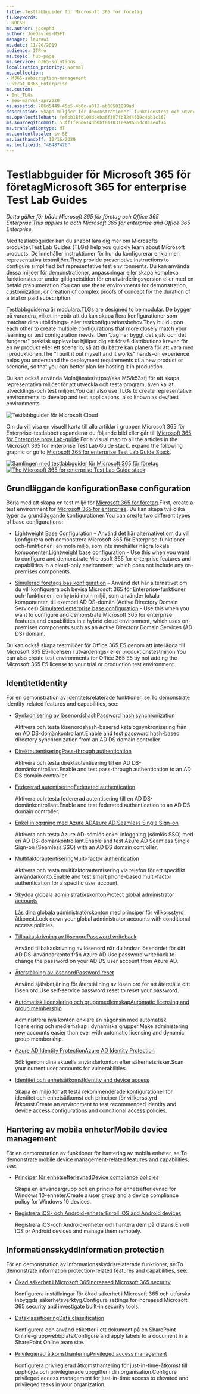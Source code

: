 ```yaml
---
title: Testlabbguider för Microsoft 365 för företag
f1.keywords:
- NOCSH
ms.author: josephd
author: JoeDavies-MSFT
manager: laurawi
ms.date: 11/20/2019
audience: ITPro
ms.topic: hub-page
ms.service: o365-solutions
localization_priority: Normal
ms.collection:
- M365-subscription-management
- Strat_O365_Enterprise
ms.custom:
- Ent_TLGs
- seo-marvel-apr2020
ms.assetid: 706d5449-45e5-4b0c-a012-ab60501899ad
description: Skapa miljöer för demonstrationer, funktionstest och utveckling/testning för Microsoft 365 för företag med hjälp av testlabbguider.
ms.openlocfilehash: fefbb18fd108dceba6f387fb8244619c4bb1c167
ms.sourcegitcommit: 53ff1fe6d6143b0bf011031eea9b85dc01ae4f74
ms.translationtype: MT
ms.contentlocale: sv-SE
ms.lasthandoff: 10/16/2020
ms.locfileid: "48487476"
---
```

# <a name="microsoft-365-for-enterprise-test-lab-guides"></a><span data-ttu-id="94954-103">Testlabbguider för Microsoft 365 för företag</span><span class="sxs-lookup"><span data-stu-id="94954-103">Microsoft 365 for enterprise Test Lab Guides</span></span>

<span data-ttu-id="94954-104">*Detta gäller för både Microsoft 365 för företag och Office 365 Enterprise.*</span><span class="sxs-lookup"><span data-stu-id="94954-104">*This applies to both Microsoft 365 for enterprise and Office 365 Enterprise.*</span></span>

<span data-ttu-id="94954-105">Med testlabbguider kan du snabbt lära dig mer om Microsofts produkter.</span><span class="sxs-lookup"><span data-stu-id="94954-105">Test Lab Guides (TLGs) help you quickly learn about Microsoft products.</span></span> <span data-ttu-id="94954-106">De innehåller instruktioner för hur du konfigurerar enkla men representativa testmiljöer.</span><span class="sxs-lookup"><span data-stu-id="94954-106">They provide prescriptive instructions to configure simplified but representative test environments.</span></span> <span data-ttu-id="94954-107">Du kan använda dessa miljöer för demonstrationer, anpassningar eller skapa komplexa funktionstester under giltighetstiden för en utvärderingsversion eller med en betald prenumeration.</span><span class="sxs-lookup"><span data-stu-id="94954-107">You can use these environments for demonstration, customization, or creation of complex proofs of concept for the duration of a trial or paid subscription.</span></span>

<span data-ttu-id="94954-108">Testlabbguiderna är modulära.</span><span class="sxs-lookup"><span data-stu-id="94954-108">TLGs are designed to be modular.</span></span> <span data-ttu-id="94954-109">De bygger på varandra, vilket innebär att du kan skapa flera konfigurationer som matchar dina utbildnings- eller testkonfigurationsbehov.</span><span class="sxs-lookup"><span data-stu-id="94954-109">They build upon each other to create multiple configurations that more closely match your learning or test configuration needs.</span></span> <span data-ttu-id="94954-110">Den "Jag har byggt det själv och det fungerar" praktisk upplevelse hjälper dig att förstå distributions kraven för en ny produkt eller ett scenario, så att du bättre kan planera för att vara med i produktionen.</span><span class="sxs-lookup"><span data-stu-id="94954-110">The "I built it out myself and it works" hands-on experience helps you understand the deployment requirements of a new product or scenario, so that you can better plan for hosting it in production.</span></span>

<span data-ttu-id="94954-111">Du kan också använda Molntjänsterhttps://aka.MS/k53sfj för att skapa representativa miljöer för att utveckla och testa program, även kallat utvecklings-och test miljöer.</span><span class="sxs-lookup"><span data-stu-id="94954-111">You can also use TLGs to create representative environments to develop and test applications, also known as dev/test environments.</span></span>
  
![Testlabbguider för Microsoft Cloud](../media/m365-enterprise-test-lab-guides/cloud-tlg-icon.png)

<span data-ttu-id="94954-113">Om du vill visa en visuell karta till alla artiklar i gruppen Microsoft 365 för Enterprise-testlabbet expanderar du följande bild eller går till [Microsoft 365 för Enterprise prov Lab-guide](../downloads/Microsoft365EnterpriseTLGStack.pdf).</span><span class="sxs-lookup"><span data-stu-id="94954-113">For a visual map to all the articles in the Microsoft 365 for enterprise Test Lab Guide stack, expand the following graphic or go to [Microsoft 365 for enterprise Test Lab Guide Stack](../downloads/Microsoft365EnterpriseTLGStack.pdf).</span></span>

<span data-ttu-id="94954-114">[![Samlingen med testlabbguider för Microsoft 365 för företag](../media/m365-enterprise-test-lab-guides/microsoft-365-enterprise-tlg-stack.png)](../downloads/Microsoft365EnterpriseTLGStack.pdf)</span><span class="sxs-lookup"><span data-stu-id="94954-114">[![The Microsoft 365 for enterprise Test Lab Guide stack](../media/m365-enterprise-test-lab-guides/microsoft-365-enterprise-tlg-stack.png)](../downloads/Microsoft365EnterpriseTLGStack.pdf)</span></span>

## <a name="base-configuration"></a><span data-ttu-id="94954-115">Grundläggande konfiguration</span><span class="sxs-lookup"><span data-stu-id="94954-115">Base configuration</span></span>

<span data-ttu-id="94954-116">Börja med att skapa en test miljö för [Microsoft 365 för företag](https://docs.microsoft.com/microsoft-365-enterprise/).</span><span class="sxs-lookup"><span data-stu-id="94954-116">First, create a test environment for [Microsoft 365 for enterprise](https://docs.microsoft.com/microsoft-365-enterprise/).</span></span> <span data-ttu-id="94954-117">Du kan skapa två olika typer av grundläggande konfigurationer:</span><span class="sxs-lookup"><span data-stu-id="94954-117">You can create two different types of base configurations:</span></span>

- <span data-ttu-id="94954-118">[Lightweight Base Configuration](lightweight-base-configuration-microsoft-365-enterprise.md) – Använd det här alternativet om du vill konfigurera och demonstrera Microsoft 365 för Enterprise-funktioner och-funktioner i en moln miljö, som inte innehåller några lokala komponenter.</span><span class="sxs-lookup"><span data-stu-id="94954-118">[Lightweight base configuration](lightweight-base-configuration-microsoft-365-enterprise.md) - Use this when you want to configure and demonstrate Microsoft 365 for enterprise features and capabilities in a cloud-only environment, which does not include any on-premises components.</span></span>

- <span data-ttu-id="94954-119">[Simulerad företags bas konfiguration](simulated-ent-base-configuration-microsoft-365-enterprise.md) – Använd det här alternativet om du vill konfigurera och bevisa Microsoft 365 för Enterprise-funktioner och-funktioner i en hybrid moln miljö, som använder lokala komponenter, till exempel AD DS-domän (Active Directory Domain Services).</span><span class="sxs-lookup"><span data-stu-id="94954-119">[Simulated enterprise base configuration](simulated-ent-base-configuration-microsoft-365-enterprise.md) - Use this when you want to configure and demonstrate Microsoft 365 for enterprise features and capabilities in a hybrid cloud environment, which uses on-premises components such as an Active Directory Domain Services (AD DS) domain.</span></span>

<span data-ttu-id="94954-120">Du kan också skapa testmiljöer för Office 365 E5 genom att inte lägga till Microsoft 365 E5-licensen i utvärderings- eller produktionstestmiljön.</span><span class="sxs-lookup"><span data-stu-id="94954-120">You can also create test environments for Office 365 E5 by not adding the Microsoft 365 E5 license to your trial or production test environment.</span></span>
    
## <a name="identity"></a><span data-ttu-id="94954-121">Identitet</span><span class="sxs-lookup"><span data-stu-id="94954-121">Identity</span></span>

<span data-ttu-id="94954-122">För en demonstration av identitetsrelaterade funktioner, se:</span><span class="sxs-lookup"><span data-stu-id="94954-122">To demonstrate identity-related features and capabilities, see:</span></span>

- [<span data-ttu-id="94954-123">Synkronisering av lösenordshash</span><span class="sxs-lookup"><span data-stu-id="94954-123">Password hash synchronization</span></span>](password-hash-sync-m365-ent-test-environment.md)
  
   <span data-ttu-id="94954-124">Aktivera och testa lösenordshash-baserad katalogsynkronisering från en AD DS-domänkontrollant.</span><span class="sxs-lookup"><span data-stu-id="94954-124">Enable and test password hash-based directory synchronization from an AD DS domain controller.</span></span>

- [<span data-ttu-id="94954-125">Direktautentisering</span><span class="sxs-lookup"><span data-stu-id="94954-125">Pass-through authentication</span></span>](pass-through-auth-m365-ent-test-environment.md)
  
   <span data-ttu-id="94954-126">Aktivera och testa direktautentisering till en AD DS-domänkontrollant.</span><span class="sxs-lookup"><span data-stu-id="94954-126">Enable and test pass-through authentication to an AD DS domain controller.</span></span>

- [<span data-ttu-id="94954-127">Federerad autentisering</span><span class="sxs-lookup"><span data-stu-id="94954-127">Federated authentication</span></span>](federated-identity-for-your-microsoft-365-dev-test-environment.md)
  
   <span data-ttu-id="94954-128">Aktivera och testa federerad autentisering till en AD DS-domänkontrollant.</span><span class="sxs-lookup"><span data-stu-id="94954-128">Enable and test federated authentication to an AD DS domain controller.</span></span>

- [<span data-ttu-id="94954-129">Enkel inloggning med Azure AD</span><span class="sxs-lookup"><span data-stu-id="94954-129">Azure AD Seamless Single Sign-on</span></span>](single-sign-on-m365-ent-test-environment.md)
  
   <span data-ttu-id="94954-130">Aktivera och testa Azure AD-sömlös enkel inloggning (sömlös SSO) med en AD DS-domänkontrollant.</span><span class="sxs-lookup"><span data-stu-id="94954-130">Enable and test Azure AD Seamless Single Sign-on (Seamless SSO) with an AD DS domain controller.</span></span>

- [<span data-ttu-id="94954-131">Multifaktorautentisering</span><span class="sxs-lookup"><span data-stu-id="94954-131">Multi-factor authentication</span></span>](multi-factor-authentication-microsoft-365-test-environment.md)
  
   <span data-ttu-id="94954-132">Aktivera och testa multifaktorautentisering via telefon för ett specifikt användarkonto.</span><span class="sxs-lookup"><span data-stu-id="94954-132">Enable and test smart phone-based multi-factor authentication for a specific user account.</span></span>

- [<span data-ttu-id="94954-133">Skydda globala administratörskonton</span><span class="sxs-lookup"><span data-stu-id="94954-133">Protect global administrator accounts</span></span>](protect-global-administrator-accounts-microsoft-365-test-environment.md)

   <span data-ttu-id="94954-134">Lås dina globala administratörskonton med principer för villkorsstyrd åtkomst.</span><span class="sxs-lookup"><span data-stu-id="94954-134">Lock down your global administrator accounts with conditional access policies.</span></span>

- [<span data-ttu-id="94954-135">Tillbakaskrivning av lösenord</span><span class="sxs-lookup"><span data-stu-id="94954-135">Password writeback</span></span>](password-writeback-m365-ent-test-environment.md)

   <span data-ttu-id="94954-136">Använd tillbakaskrivning av lösenord när du ändrar lösenordet för ditt AD DS-användarkonto från Azure AD.</span><span class="sxs-lookup"><span data-stu-id="94954-136">Use password writeback to change the password on your AD DS user account from Azure AD.</span></span>

- [<span data-ttu-id="94954-137">Återställning av lösenord</span><span class="sxs-lookup"><span data-stu-id="94954-137">Password reset</span></span>](password-reset-m365-ent-test-environment.md)

   <span data-ttu-id="94954-138">Använd självbetjäning för återställning av lösen ord för att återställa ditt lösen ord.</span><span class="sxs-lookup"><span data-stu-id="94954-138">Use self-service password reset to reset your password.</span></span>

- [<span data-ttu-id="94954-139">Automatisk licensiering och gruppmedlemskap</span><span class="sxs-lookup"><span data-stu-id="94954-139">Automatic licensing and group membership</span></span>](automate-licenses-group-membership-microsoft-365-test-environment.md)

   <span data-ttu-id="94954-140">Administrera nya konton enklare än någonsin med automatisk licensiering och medlemskap i dynamiska grupper.</span><span class="sxs-lookup"><span data-stu-id="94954-140">Make administering new accounts easier than ever with automatic licensing and dynamic group membership.</span></span>

- [<span data-ttu-id="94954-141">Azure AD Identity Protection</span><span class="sxs-lookup"><span data-stu-id="94954-141">Azure AD Identity Protection</span></span>](azure-ad-identity-protection-microsoft-365-test-environment.md)

   <span data-ttu-id="94954-142">Sök igenom dina aktuella användarkonton efter säkerhetsrisker.</span><span class="sxs-lookup"><span data-stu-id="94954-142">Scan your current user accounts for vulnerabilities.</span></span>

- [<span data-ttu-id="94954-143">Identitet och enhetsåtkomst</span><span class="sxs-lookup"><span data-stu-id="94954-143">Identity and device access</span></span>](identity-device-access-m365-test-environment.md)

   <span data-ttu-id="94954-144">Skapa en miljö för att testa rekommenderade konfigurationer för identitet och enhetsåtkomst och principer för villkorsstyrd åtkomst.</span><span class="sxs-lookup"><span data-stu-id="94954-144">Create an environment to test recommended identity and device access configurations and conditional access policies.</span></span>

## <a name="mobile-device-management"></a><span data-ttu-id="94954-145">Hantering av mobila enheter</span><span class="sxs-lookup"><span data-stu-id="94954-145">Mobile device management</span></span>

<span data-ttu-id="94954-146">För en demonstration av funktioner för hantering av mobila enheter, se:</span><span class="sxs-lookup"><span data-stu-id="94954-146">To demonstrate mobile device management-related features and capabilities, see:</span></span>

- [<span data-ttu-id="94954-147">Principer för enhetsefterlevnad</span><span class="sxs-lookup"><span data-stu-id="94954-147">Device compliance policies</span></span>](mam-policies-for-your-microsoft-365-enterprise-dev-test-environment.md)
    
   <span data-ttu-id="94954-148">Skapa en användargrupp och en princip för enhetsefterlevnad för Windows 10-enheter.</span><span class="sxs-lookup"><span data-stu-id="94954-148">Create a user group and a device compliance policy for Windows 10 devices.</span></span>
    
- [<span data-ttu-id="94954-149">Registrera iOS- och Android-enheter</span><span class="sxs-lookup"><span data-stu-id="94954-149">Enroll iOS and Android devices</span></span>](enroll-ios-and-android-devices-in-your-microsoft-enterprise-365-dev-test-environ.md)
   
   <span data-ttu-id="94954-150">Registrera iOS-och Android-enheter och hantera dem på distans.</span><span class="sxs-lookup"><span data-stu-id="94954-150">Enroll iOS or Android devices and manage them remotely.</span></span>

## <a name="information-protection"></a><span data-ttu-id="94954-151">Informationsskydd</span><span class="sxs-lookup"><span data-stu-id="94954-151">Information protection</span></span>

<span data-ttu-id="94954-152">För en demonstration av informationsskyddsrelaterade funktioner, se:</span><span class="sxs-lookup"><span data-stu-id="94954-152">To demonstrate information protection-related features and capabilities, see:</span></span>

- [<span data-ttu-id="94954-153">Ökad säkerhet i Microsoft 365</span><span class="sxs-lookup"><span data-stu-id="94954-153">Increased Microsoft 365 security</span></span>](increased-o365-security-microsoft-365-enterprise-dev-test-environment.md)
    
   <span data-ttu-id="94954-154">Konfigurera inställningar för ökad säkerhet i Microsoft 365 och utforska inbyggda säkerhetsverktyg.</span><span class="sxs-lookup"><span data-stu-id="94954-154">Configure settings for increased Microsoft 365 security and investigate built-in security tools.</span></span>
  
- [<span data-ttu-id="94954-155">Dataklassificering</span><span class="sxs-lookup"><span data-stu-id="94954-155">Data classification</span></span>](data-classification-microsoft-365-enterprise-dev-test-environment.md)
    
   <span data-ttu-id="94954-156">Konfigurera och använd etiketter i ett dokument på en SharePoint Online-gruppwebbplats.</span><span class="sxs-lookup"><span data-stu-id="94954-156">Configure and apply labels to a document in a SharePoint Online team site.</span></span>
    
- [<span data-ttu-id="94954-157">Privilegierad åtkomsthantering</span><span class="sxs-lookup"><span data-stu-id="94954-157">Privileged access management</span></span>](privileged-access-microsoft-365-enterprise-dev-test-environment.md)
    
   <span data-ttu-id="94954-158">Konfigurera privilegierad åtkomsthantering för just-in-time-åtkomst till upphöjda och privilegierade uppgifter i din organisation.</span><span class="sxs-lookup"><span data-stu-id="94954-158">Configure privileged access management for just-in-time access to elevated and privileged tasks in your organization.</span></span>
